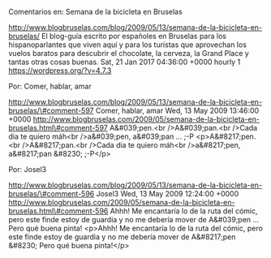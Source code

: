 Comentarios en: Semana de la bicicleta en Bruselas

http://www.blogbruselas.com/blog/2009/05/13/semana-de-la-bicicleta-en-bruselas/
El blog-guía escrito por españoles en Bruselas para los hispanoparlantes
que viven aquí y para los turistas que aprovechan los vuelos baratos
para descubrir el chocolate, la cerveza, la Grand Place y tantas otras
cosas buenas. Sat, 21 Jan 2017 04:36:00 +0000 hourly 1
https://wordpress.org/?v=4.7.3

Por: Comer, hablar, amar

http://www.blogbruselas.com/blog/2009/05/13/semana-de-la-bicicleta-en-bruselas/\#comment-597
Comer, hablar, amar Wed, 13 May 2009 13:46:00 +0000
http://www.blogbruselas.com/2009/05/semana-de-la-bicicleta-en-bruselas.html\#comment-597
A&\#039;pen.&lt;br /&gt;A&\#039;pan.&lt;br /&gt;Cada dia te quiero
máh&lt;br /&gt;a&\#039;pen, a&\#039;pan \... ;-P \<p\>A&\#8217;pen.\<br
/\>A&\#8217;pan.\<br /\>Cada dia te quiero máh\<br /\>a&\#8217;pen,
a&\#8217;pan &\#8230; ;-P\</p\>

Por: Josel3

http://www.blogbruselas.com/blog/2009/05/13/semana-de-la-bicicleta-en-bruselas/\#comment-596
Josel3 Wed, 13 May 2009 12:24:00 +0000
http://www.blogbruselas.com/2009/05/semana-de-la-bicicleta-en-bruselas.html\#comment-596
Ahhh! Me encantaría lo de la ruta del cómic, pero este finde estoy de
guardia y no me debería mover de A&\#039;pen \... Pero qué buena pinta!
\<p\>Ahhh! Me encantaría lo de la ruta del cómic, pero este finde estoy
de guardia y no me debería mover de A&\#8217;pen &\#8230; Pero qué buena
pinta!\</p\>
